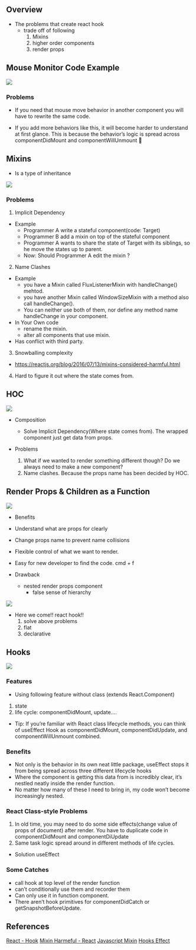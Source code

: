## Overview
* The problems that create react hook
  * trade off of following
    1. Mixins
    2. higher order components
    3. render props


## Mouse Monitor Code Example

<img src="./assets/react_hook_original_example.png" />


### Problems
* If you need that mouse move behavior in another component you will have to rewrite the same code.

* If you add more behaviors like this, it will become harder to understand at first glance. This is because the behavior’s logic is spread across componentDidMount and componentWillUnmount 🤔


## Mixins
* Is a type of inheritance

<img src="./assets/react_mixin.png" />

### Problems
1. Implicit Dependency
  * Example
    * Programmer A write a stateful component(code: Target)
    * Programmer B add a mixin on top of the stateful component
    * Programmer A wants to share the state of Target with its siblings, so he move the states up to parent.
    * Now: Should Programmer A edit the mixin ?

2. Name Clashes
  * Example
     * you have a Mixin called FluxListenerMixin with handleChange() mehtod.
     * you have another Mixin called WindowSizeMixin with a method also call handleChange().
     * You can neither use both of them, nor define any method name handleChange in your component.
  * In Your Own code
    * rename the mixin.
    * alter all components that use mixin.
  * Has conflict with third party.

3. Snowballing complexity
  * https://reactjs.org/blog/2016/07/13/mixins-considered-harmful.html

4. Hard to figure it out where the state comes from.

## HOC

<img src="./assets/hoc_example.png" />

* Composition
  * Solve Implicit Dependency(Where state comes from). The wrapped component just get data from props.

* Problems
  1. What if we wanted to render something different though? Do we always need to make a new component?
  2. Name clashes. Because the props name has been decided by HOC.

## Render Props & Children as a Function

<img src="./assets/render_props_example.png" />

* Benefits
 * Understand what are props for clearly
 * Change props name to prevent name collisions
 * Flexible control of what we want to render.
 * Easy for new developer to find the code. cmd + f

* Drawback
  * nested render props component
    * false sense of hierarchy

<img src="./assets/render_props_pyramid_doom.png" />

* Here we come!! react hook!!
  1. solve above problems
  2. flat
  3. declarative


## Hooks

<img src="./assets/react_hook.png" />

### Features
  * Using following feature without class (extends React.Component)
   1. state
   2. life cycle: componentDidMount, update....

  * Tip: If you’re familiar with React class lifecycle methods, you can think of useEffect Hook as componentDidMount, componentDidUpdate, and componentWillUnmount combined.

### Benefits
  * Not only is the behavior in its own neat little package, useEffect stops it from being spread across three different lifecycle hooks
  * Where the component is getting this data from is incredibly clear, it’s nestled neatly inside the render function.
  * No matter how many of these I need to bring in, my code won’t become increasingly nested.

### React Class-style Problems
  1. In old time, you may need to do some side effects(change value of props of document) after render. You have to duplicate code in componentDidMount and componentDiUpdate
  2. Same task logic spread around in different methods of life cycles.
  * Solution useEffect

### Some Catches
* call hook at top level of the render function
* can’t conditionally use them and recorder them
* Can only use it in function component.
* There aren’t hook primitives for componentDidCatch or getSnapshotBeforeUpdate.




## References
[React - Hook](https://medium.freecodecamp.org/why-react-hooks-and-how-did-we-even-get-here-aa5ed5dc96af)
[Mixin Harmeful - React](https://reactjs.org/blog/2016/07/13/mixins-considered-harmful.html)
[Javascript Mixin](https://javascript.info/mixins)
[Hooks Effect](https://reactjs.org/docs/hooks-effect.html)
